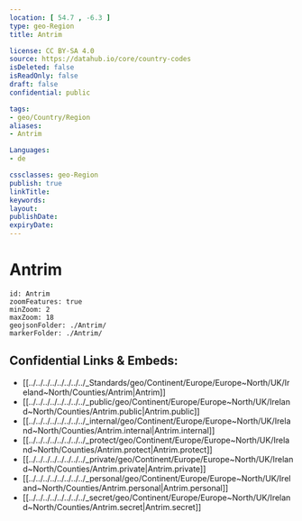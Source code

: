 ```yaml
---
location: [ 54.7 , -6.3 ] 
type: geo-Region
title: Antrim

license: CC BY-SA 4.0
source: https://datahub.io/core/country-codes
isDeleted: false
isReadOnly: false
draft: false
confidential: public

tags:
- geo/Country/Region
aliases:
- Antrim

Languages:
- de

cssclasses: geo-Region
publish: true
linkTitle: 
keywords: 
layout: 
publishDate: 
expiryDate: 
---
```


# Antrim

```leaflet
id: Antrim
zoomFeatures: true 
minZoom: 2 
maxZoom: 18
geojsonFolder: ./Antrim/
markerFolder: ./Antrim/
```


## Confidential Links & Embeds: 
- [[../../../../../../../../_Standards/geo/Continent/Europe/Europe~North/UK/Ireland~North/Counties/Antrim|Antrim]] 
- [[../../../../../../../../_public/geo/Continent/Europe/Europe~North/UK/Ireland~North/Counties/Antrim.public|Antrim.public]] 
- [[../../../../../../../../_internal/geo/Continent/Europe/Europe~North/UK/Ireland~North/Counties/Antrim.internal|Antrim.internal]] 
- [[../../../../../../../../_protect/geo/Continent/Europe/Europe~North/UK/Ireland~North/Counties/Antrim.protect|Antrim.protect]] 
- [[../../../../../../../../_private/geo/Continent/Europe/Europe~North/UK/Ireland~North/Counties/Antrim.private|Antrim.private]] 
- [[../../../../../../../../_personal/geo/Continent/Europe/Europe~North/UK/Ireland~North/Counties/Antrim.personal|Antrim.personal]] 
- [[../../../../../../../../_secret/geo/Continent/Europe/Europe~North/UK/Ireland~North/Counties/Antrim.secret|Antrim.secret]] 

